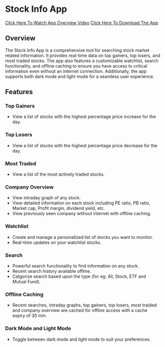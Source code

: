 # Stock Info App

[Click Here To Watch App Overview Video](https://drive.google.com/file/d/18BJJ-Bpao5YjYEumclnhpqHLVM-N0J1A/view?usp=sharing)
[Click Here To Download The App](https://drive.google.com/file/d/1RHm6mAgU2dss24EvBtlHbTu5aOj09OZw/view?usp=sharing)

## Overview

The Stock Info App is a comprehensive tool for searching stock market related information. It provides real-time data on top gainers, top losers, and most traded stocks. The app also features a customizable watchlist, search functionality, and offline caching to ensure you have access to critical information even without an internet connection. Additionally, the app supports both dark mode and light mode for a seamless user experience.

## Features

### Top Gainers
- View a list of stocks with the highest percentage price increase for the day.

### Top Losers
- View a list of stocks with the highest percentage price decrease for the day.

### Most Traded
- View a list of the most actively traded stocks.

### Company Overview
- View intraday graph of any stock.
- View detailed information on each stock including PE ratio, PB ratio, Market cap, Profit margin, dividend yield, etc.
- View previously seen company without internet with offline caching.

### Watchlist
- Create and manage a personalized list of stocks you want to monitor.
- Real-time updates on your watchlist stocks.

### Search
- Powerful search functionality to find information on any stock.
- Recent search history available offline.
- Catgorize search based upon the type (for eg: All, Stock, ETF and Mutual Fund).

### Offline Caching
- Recent searches, intraday graphs, top gainers, top losers, most traided and company overview are cached for offline access with a cache expiry of 30 min.

### Dark Mode and Light Mode
- Toggle between dark mode and light mode to suit your preferences.
